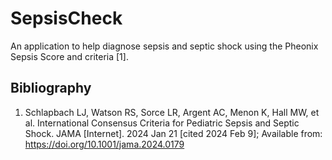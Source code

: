 # SepsisCheck

An application to help diagnose sepsis and septic shock using the Pheonix Sepsis Score and criteria [1].

## Bibliography
1. Schlapbach LJ, Watson RS, Sorce LR, Argent AC, Menon K, Hall MW, et al. International Consensus Criteria for Pediatric Sepsis and Septic Shock. JAMA [Internet]. 2024 Jan 21 [cited 2024 Feb 9]; Available from: https://doi.org/10.1001/jama.2024.0179
